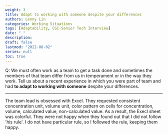 ```yaml
---
weight: 3
title: Adapt to working with someone despite your differences
authors: Lenny Lin
categories: Working Situations
tags: [Adaptability, CGC-Senior Tech Interview]
date: " "
description: 
draft: false
lastmod: "2022-08-02"
series: null
toc: true
---
```


Q: We must often work as a team to get a task done and sometimes the members of that team differ from us in temperament or in the way they work.  Tell us about a recent experience in which you were part of team and had **to adapt to working with someone** despite your differences.  

<!--more-->

---
The team lead is obsessed with Excel. They requested consistent concentration unit, volume unit, color pattern on cells for concentration, volume, calculated value, non-calculated value.  As a result, the Execl sheet was colorful. They were not happy when they found out that I did not follow 'his rule'.  I do not have particular rule, so I followed the rule, keeping them happy.



